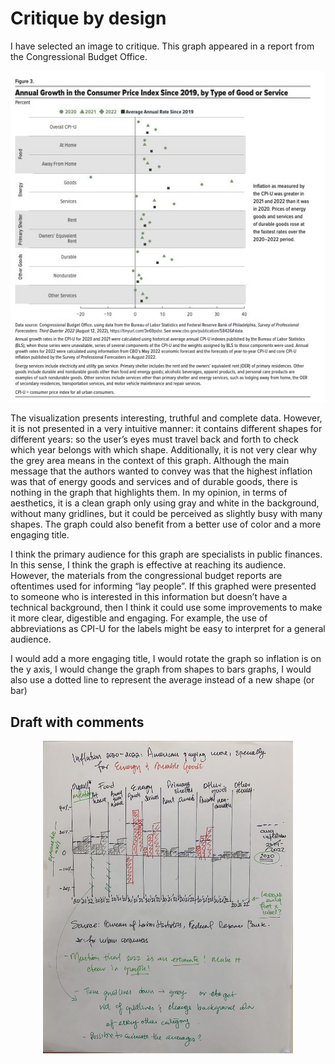 # Critique by design
I have selected an image to critique. 
This graph appeared in a report from the Congressional Budget Office.

<div style="text-align: center;">
<img src="Inflation_graph.jpg" alt="Graph with inflation data in the U.S. from 2019 to 2022" class="center">
</div>


The visualization presents interesting, truthful and complete data. However, it is not presented in a very intuitive manner: it contains different shapes for different years: so the user’s eyes must travel back and forth to check which year  belongs with which shape. Additionally, it is not very clear why the grey area means in the context of this graph. 
Although the main message that the authors wanted to convey was that the highest inflation was that of energy goods and services and of durable goods, there is nothing in the graph that highlights them.
In my opinion, in terms of aesthetics, it is a clean graph only using gray and white in the background, without many gridlines, but it could be perceived as slightly busy with many shapes. The graph could also benefit from a better use of color and a more engaging title.


I think the primary audience for this graph are specialists in public finances. In this sense, I think the graph is effective at reaching its audience. However, the materials from the congressional budget reports are oftentimes used for informing “lay people”. If this graphed were presented to someone who is interested in this information but doesn’t have a technical background, then I think it could use some improvements to make it more clear, digestible and engaging.
For example, the use of abbreviations as CPI-U for the labels might be easy to interpret for a general audience. 

I would add a more engaging title, I would rotate the graph so inflation is on the y axis, I would change the graph from shapes to bars graphs, I would also use a dotted line to represent the average instead of a new shape (or bar) 

## Draft with comments

<div style="text-align: center;">
<img src="Draft_graph.jpg" alt="Draft of modified graph with inflation data in the U.S. from 2019 to 2022", width="400" 
     height="500">
</div>
